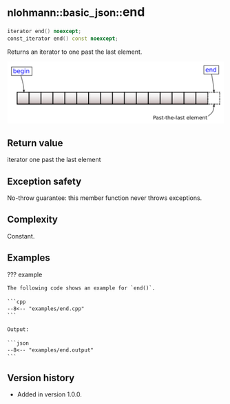 # <small>nlohmann::basic_json::</small>end

```cpp
iterator end() noexcept;
const_iterator end() const noexcept;
```

Returns an iterator to one past the last element.

![Illustration from cppreference.com](../../images/range-begin-end.svg)

## Return value

iterator one past the last element

## Exception safety

No-throw guarantee: this member function never throws exceptions.

## Complexity

Constant.

## Examples

??? example

    The following code shows an example for `end()`.

    ```cpp
    --8<-- "examples/end.cpp"
    ```

    Output:

    ```json
    --8<-- "examples/end.output"
    ```

## Version history

- Added in version 1.0.0.
